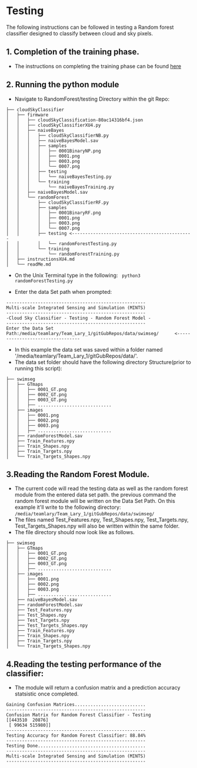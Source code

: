 
# Testing
The following instructions can be followed in testing a Random forest classifier designed to classify between cloud and sky pixels. 

## 1. Completion of the training phase.
- The instructions on completing the training phase can be found [here](https://github.com/mi3nts/cloudSkyClassifier/firmware/randomForest/training)

## 2. Running the python module

- Navigate to RandomForest/testing Directory within the git Repo:

```
├── cloudSkyClassifier
│   ├── firmware
│   │   ├── cloudSkyClassification-80ac14316bf4.json
│   │   ├── cloudSkyClassifierXU4.py
│   │   ├── naiveBayes
│   │   │   ├── cloudSkyClassifierNB.py
│   │   │   ├── naiveBayesModel.sav
│   │   │   ├── samples
│   │   │   │   ├── 0001BinaryNP.png
│   │   │   │   ├── 0001.png
│   │   │   │   ├── 0003.png
│   │   │   │   └── 0007.png
│   │   │   ├── testing
│   │   │   │   └── naiveBayesTesting.py
│   │   │   └── training
│   │   │       └── naiveBayesTraining.py
│   │   ├── naiveBayesModel.sav
│   │   └── randomForest
│   │       ├── cloudSkyClassifierRF.py
│   │       ├── samples
│   │       │   ├── 0001BinaryRF.png
│   │       │   ├── 0001.png
│   │       │   ├── 0003.png
│   │       │   └── 0007.png
│   │       ├── testing <----------------------------------------------
│   │       │   └── randomForestTesting.py
│   │       └── training 
│   │           └── randomForestTraining.py
│   ├── instructionsXU4.md
│   └── readMe.md
```
- On the Unix Terminal type in the following:
``` python3 randomForestTesting.py```

- Enter the data Set path when prompted: 
```
-----------------------------------------------------
Multi-scale Integrated Sensing and Simulation (MINTS)
-----------------------------------------------------
-Cloud Sky Classifier - Testing - Random Forest Model -
-----------------------------------------------------
Enter the Data Set Path:/media/teamlary/Team_Lary_1/gitGubRepos/data/swimseg/      <---------------------------------
```
- In this example the data set was saved within a folder named '/media/teamlary/Team_Lary_1/gitGubRepos/data/'. 
- The data set folder should have the following directory Structure(prior to running this script):
```
├── swimseg
│   ├── GTmaps
│   │   ├── 0001_GT.png
│   │   ├── 0002_GT.png
│   │   ├── 0003_GT.png
│   │   ├── ............................
│   ├── images
│   │   ├── 0001.png
│   │   ├── 0002.png
│   │   ├── 0003.png
│   │   ├── ............................
│   ├── randomForestModel.sav
│   ├── Train_Features.npy
│   ├── Train_Shapes.npy
│   ├── Train_Targets.npy
│   └── Train_Targets_Shapes.npy
```

## 3.Reading the Random Forest Module. 
- The current code will read the testing data as well as the random forest module from the entered data set path.  the previous command the random forest module will be written on the Data Set Path. On this example it'll write to the following directory: 
```/media/teamlary/Team_Lary_1/gitGubRepos/data/swimseg/ ```
- The files named Test_Features.npy, Test_Shapes.npy, Test_Targets.npy, Test_Targets_Shapes.npy will also be written within the same folder.
- The file directory should now look like as follows.
```
├── swimseg
│   ├── GTmaps
│   │   ├── 0001_GT.png
│   │   ├── 0002_GT.png
│   │   ├── 0003_GT.png
│   │   ├── ............................
│   ├── images
│   │   ├── 0001.png
│   │   ├── 0002.png
│   │   ├── 0003.png
│   │   ├── ............................
│   ├── naiveBayesModel.sav
│   ├── randomForestModel.sav
│   ├── Test_Features.npy
│   ├── Test_Shapes.npy
│   ├── Test_Targets.npy
│   ├── Test_Targets_Shapes.npy
│   ├── Train_Features.npy
│   ├── Train_Shapes.npy
│   ├── Train_Targets.npy
│   └── Train_Targets_Shapes.npy

````

## 4.Reading the testing performance of the classifier:
- The module will return a confusion matrix and a prediction accuracy statsistic once completed.
```
Gaining Confusion Matrices...........................
-----------------------------------------------------
Confusion Matrix for Random Forest Classifier - Testing
[[443510  20876]
 [ 99634 515980]]
-----------------------------------------------------
Testing Accuracy for Random Forest Classifier: 88.84%
-----------------------------------------------------
Testing Done.........................................
-----------------------------------------------------
Multi-scale Integrated Sensing and Simulation (MINTS)
-----------------------------------------------------
```










